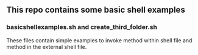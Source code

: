 This repo contains some basic shell examples
--

### basicshellexamples.sh and create_third_folder.sh

These files contain simple examples to invoke method within shell file and method in the external shell file.
